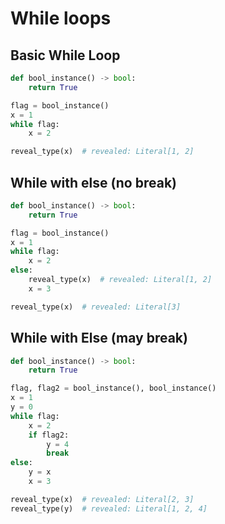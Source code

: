 # While loops

## Basic While Loop

```py
def bool_instance() -> bool:
    return True

flag = bool_instance()
x = 1
while flag:
    x = 2

reveal_type(x)  # revealed: Literal[1, 2]
```

## While with else (no break)

```py
def bool_instance() -> bool:
    return True

flag = bool_instance()
x = 1
while flag:
    x = 2
else:
    reveal_type(x)  # revealed: Literal[1, 2]
    x = 3

reveal_type(x)  # revealed: Literal[3]
```

## While with Else (may break)

```py
def bool_instance() -> bool:
    return True

flag, flag2 = bool_instance(), bool_instance()
x = 1
y = 0
while flag:
    x = 2
    if flag2:
        y = 4
        break
else:
    y = x
    x = 3

reveal_type(x)  # revealed: Literal[2, 3]
reveal_type(y)  # revealed: Literal[1, 2, 4]
```
